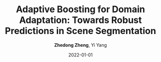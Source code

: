 ---
title: "Adaptive Boosting for Domain Adaptation: Towards Robust Predictions in Scene Segmentation"
collection: publications
permalink: /publication/Adaptive2022
date: 2022-01-01
doi: 10.1109/TIP.2022.3195642
venue: 'IEEE Transactions on Image Processing'
paperurl: 'https://zdzheng.xyz/files/TIP_Adaboost.pdf'
blog: 'https://zhuanlan.zhihu.com/p/593571554'
code: 'https://github.com/layumi/AdaBoost_Seg'
author: '<strong>Zhedong Zheng</strong>,  Yi Yang'
citation: ' Zhedong Zheng,  Yi Yang, &quot;Adaptive Boosting for Domain Adaptation: Towards Robust Predictions in Scene Segmentation.&quot; IEEE Transactions on Image Processing, 2022. DOI: 10.1109/TIP.2022.3195642'
pub_year: '2022'
bib: >
    @article{zheng2022adaptive,  
    author = "Zheng, Zhedong and Yang, Yi",  
    doi = "10.1109/TIP.2022.3195642",  
    title = "Adaptive Boosting for Domain Adaptation: Towards Robust Predictions in Scene Segmentation",  
    journal = "IEEE Transactions on Image Processing",  
    url = "https://zdzheng.xyz/files/TIP\_Adaboost.pdf",  
    code = "https://github.com/layumi/AdaBoost\_Seg",  
    blog = "https://zhuanlan.zhihu.com/p/593571554",  
    year = "2022"
    }

---
